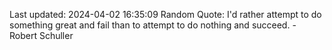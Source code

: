 Last updated: 2024-04-02 16:35:09
Random Quote: I'd rather attempt to do something great and fail than to attempt to do nothing and succeed. - Robert Schuller